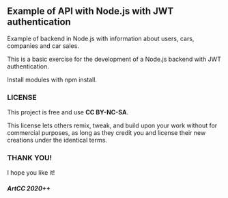 ## Example of API with Node.js with JWT authentication

Example of backend in Node.js with information about users, cars, companies and car sales.

This is a basic exercise for the development of a Node.js backend with JWT authentication.

Install modules with npm install.

### LICENSE

This project is free and use <b>CC BY-NC-SA</b>.

This license lets others remix, tweak, and build upon your work without for commercial purposes, as long as they credit you and license their new creations under the identical terms.

### THANK YOU!

I hope you like it!

##### ArtCC 2020++
